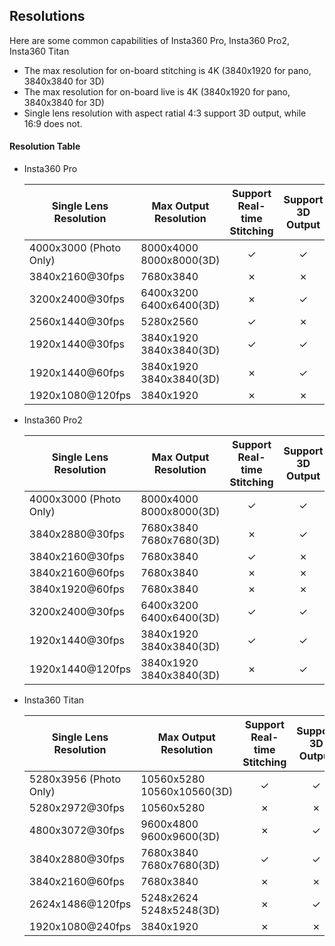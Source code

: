 ## Resolutions

Here are some common capabilities of  Insta360 Pro, Insta360 Pro2, Insta360 Titan

- The max resolution for on-board stitching is 4K (3840x1920 for pano, 3840x3840 for 3D)
- The max resolution for on-board live is 4K (3840x1920 for pano, 3840x3840 for 3D)
- Single lens resolution with aspect ratial 4:3 support 3D output, while 16:9 does not.



#### Resolution Table

- Insta360 Pro

  | Single Lens Resolution | Max Output Resolution        | Support Real-time Stitching | Support 3D Output | Single Lens Bitrate |
  | ---------------------- | ---------------------------- | :-------------------------: | :---------------: | ------------------- |
  | 4000x3000 (Photo Only) | 8000x4000<br />8000x8000(3D) |              ✓              |         ✓         | -                   |
  | 3840x2160@30fps        | 7680x3840                    |              ✗              |         ✗         | 1~40Mbps            |
  | 3200x2400@30fps        | 6400x3200<br />6400x6400(3D) |              ✗              |         ✓         | 1~40Mbps            |
  | 2560x1440@30fps        | 5280x2560                    |              ✓              |         ✗         | 1~40Mbps            |
  | 1920x1440@30fps        | 3840x1920<br />3840x3840(3D) |              ✓              |         ✓         | 1~40Mbps            |
  | 1920x1440@60fps        | 3840x1920<br />3840x3840(3D) |              ✗              |         ✓         | 1~40Mbps            |
  | 1920x1080@120fps       | 3840x1920                    |              ✗              |         ✗         | 1~40Mbps            |
  

  
- Insta360 Pro2

  | Single Lens Resolution | Max Output Resolution        | Support Real-time Stitching | Support 3D Output | Support HDR | Single Lens Bitrate |
  | ---------------------- | ------------------------------- | :---------------------: | :---------------: | :---------: | --------- |
  | 4000x3000 (Photo Only) | 8000x4000<br />8000x8000(3D) |              ✓              |         ✓         |      ✗      | -         |
  | 3840x2880@30fps        | 7680x3840<br />7680x7680(3D) |              ✗              |         ✓         |      ✓      | 1~120Mbps |
  | 3840x2160@30fps        | 7680x3840 |              ✓              |         ✗         |      ✗      | 1~120Mbps |
  | 3840x2160@60fps        | 7680x3840 |              ✗              |         ✗         |      ✗      | 1~120Mbps |
  | 3840x1920@60fps        | 7680x3840 |              ✗              |         ✗         |      ✗      | 1~120Mbps |
  | 3200x2400@30fps        | 6400x3200<br />6400x6400(3D) |              ✓              |         ✓         |      ✗      | 1~120Mbps |
  | 1920x1440@30fps        | 3840x1920<br />3840x3840(3D) |              ✓              |         ✓         |      ✗      | 1~120Mbps |
  | 1920x1440@120fps       | 3840x1920<br />3840x3840(3D) |              ✗              |         ✓         |      ✗      | 1~120Mbps |

  

- Insta360 Titan

  | Single Lens Resolution | Max Output Resolution           | Support Real-time Stitching | Support 3D Output | Single Lens Bitrate |
  | ---------------------- | ------------------------------- | :-------------------------: | :---------------: | ------------------- |
  | 5280x3956 (Photo Only) | 10560x5280<br />10560x10560(3D) |              ✓              |         ✓         | -                   |
  | 5280x2972@30fps        | 10560x5280                      |              ✗              |         ✗         | 1~180Mbps           |
  | 4800x3072@30fps        | 9600x4800<br />9600x9600(3D)    |              ✗              |         ✓         | 1~180Mbps           |
  | 3840x2880@30fps        | 7680x3840<br />7680x7680(3D)    |              ✓              |         ✓         | 1~180Mbps           |
  | 3840x2160@60fps        | 7680x3840                       |              ✗              |         ✗         | 1~180Mbps           |
  | 2624x1486@120fps       | 5248x2624<br />5248x5248(3D)    |              ✗              |         ✓         | 1~180Mbps           |
  | 1920x1080@240fps       | 3840x1920                       |              ✗              |         ✗         | 1~180Mbps           |